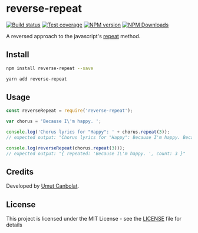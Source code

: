 # reverse-repeat

[![Build status](https://img.shields.io/travis/umutcanbolat/reverse-repeat/master.svg?style=flat)](https://travis-ci.org/umutcanbolat/reverse-repeat)
[![Test coverage](https://img.shields.io/codecov/c/github/umutcanbolat/reverse-repeat.svg?style=flat)](https://codecov.io/gh/umutcanbolat/reverse-repeat)
[![NPM version](https://img.shields.io/npm/v/reverse-repeat.svg?style=flat)](https://www.npmjs.com/package/reverse-repeat)
[![NPM Downloads](https://img.shields.io/npm/dm/reverse-repeat.svg?style=flat)](https://www.npmjs.com/package/reverse-repeat)

A reversed approach to the javascript's [repeat](https://developer.mozilla.org/en-US/docs/Web/JavaScript/Reference/Global_Objects/String/repeat) method.

## Install

```sh
npm install reverse-repeat --save
```

```sh
yarn add reverse-repeat
```

## Usage

```javascript
const reverseRepeat = require('reverse-repeat');

var chorus = 'Because I\'m happy. ';

console.log('Chorus lyrics for "Happy": ' + chorus.repeat(3));
// expected output: "Chorus lyrics for "Happy": Because I'm happy. Because I'm happy. Because I'm happy. "

console.log(reverseRepeat(chorus.repeat(3)));
// expected output: "{ repeated: 'Because I\'m happy. ', count: 3 }"
```


## Credits
Developed by [Umut Canbolat](https://github.com/umutcanbolat).

## License
This project is licensed under the MIT License - see the [LICENSE](LICENSE) file for details
